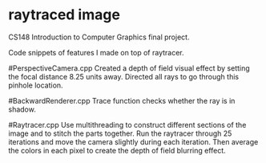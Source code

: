 # raytraced image
CS148 Introduction to Computer Graphics final project.

Code snippets of features I made on top of raytracer. 

#PerspectiveCamera.cpp 
Created a depth of field visual effect by setting the focal distance 8.25 units away. Directed all rays to go through this pinhole location.

#BackwardRenderer.cpp 
Trace function checks whether the ray is in shadow. 

#Raytracer.cpp
Use multithreading to construct different sections of the image and to stitch the parts together. Run the raytracer through 25 iterations and move the camera slightly during each iteration. Then average the colors in each pixel to create the depth of field blurring effect.
